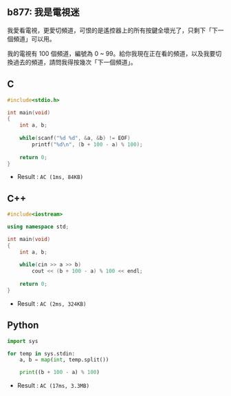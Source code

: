 ## b877: 我是電視迷
我愛看電視，更愛切頻道，可恨的是遙控器上的所有按鍵全壞光了，只剩下「下一個頻道」可以用。

我的電視有 100 個頻道，編號為 0 ~ 99。給你我現在正在看的頻道，以及我要切換過去的頻道，請問我得按幾次「下一個頻道」。

## C
```C
#include<stdio.h>

int main(void)
{
	int a, b;
	
	while(scanf("%d %d", &a, &b) != EOF)
		printf("%d\n", (b + 100 - a) % 100);
	
	return 0;
}
```
 * Result : `AC (1ms, 84KB)`

## C++
```C++
#include<iostream>

using namespace std;

int main(void)
{
	int a, b;
	
	while(cin >> a >> b)
		cout << (b + 100 - a) % 100 << endl;
	
	return 0;
}
```
 * Result : `AC (2ms, 324KB)`

## Python
```python
import sys

for temp in sys.stdin:
    a, b = map(int, temp.split())

    print((b + 100 - a) % 100)
```
 * Result : `AC (17ms, 3.3MB)`
